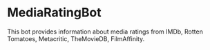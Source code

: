 # MediaRatingBot
This bot provides information about media ratings from IMDb, Rotten Tomatoes, Metacritic, TheMovieDB, FilmAffinity.
